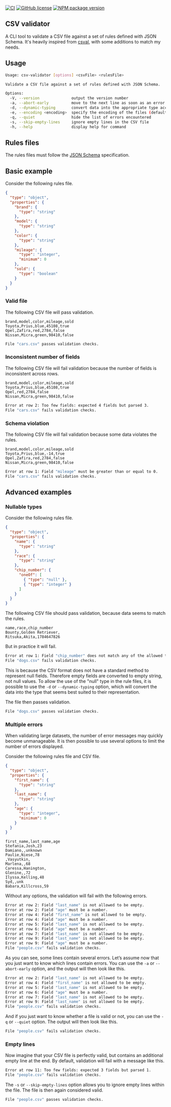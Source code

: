 [![CI](https://github.com/jbroutier/csv-validator/actions/workflows/ci.yaml/badge.svg)](https://github.com/jbroutier/csv-validator/actions/workflows/ci.yaml)
[![GitHub license](https://img.shields.io/github/license/jbroutier/csv-validator)](https://github.com/jbroutier/csv-validator/blob/main/LICENSE)
[![NPM package version](https://img.shields.io/npm/v/@jbroutier/csv-validator)](https://www.npmjs.com/package/@jbroutier/csv-validator)

## CSV validator

A CLI tool to validate a CSV file against a set of rules defined with JSON Schema. It's heavily inspired from [csval](https://www.npmjs.com/package/csval), with some additions to match my needs.

## Usage

```bash
Usage: csv-validator [options] <csvFile> <rulesFile>

Validate a CSV file against a set of rules defined with JSON Schema.

Options:
  -V, --version              output the version number
  -a, --abort-early          move to the next line as soon as an error is encountered
  -d, --dynamic-typing       convert data into the appropriate type according to their format
  -e, --encoding <encoding>  specify the encoding of the files (default: "utf8")
  -q, --quiet                hide the list of errors encountered
  -s, --skip-empty-lines     ignore empty lines in the CSV file
  -h, --help                 display help for command
```

## Rules files

The rules files must follow the [JSON Schema](https://json-schema.org/understanding-json-schema/reference/index.html) specification.

## Basic example

Consider the following rules file.

```json
{
  "type": "object",
  "properties": {
    "brand": {
      "type": "string"
    },
    "model": {
      "type": "string"
    },
    "color": {
      "type": "string"
    },
    "mileage": {
      "type": "integer",
      "minimum": 0
    },
    "sold": {
      "type": "boolean"
    }
  }
}
```

### Valid file

The following CSV file will pass validation.

```csv
brand,model,color,mileage,sold
Toyota,Prius,blue,45108,true
Opel,Zafira,red,2784,false
Nissan,Micra,green,98410,false
```

```bash
File "cars.csv" passes validation checks.
```

### Inconsistent number of fields

The following CSV file will fail validation because the number of fields is inconsistent across rows.

```csv
brand,model,color,mileage,sold
Toyota,Prius,blue,45108,true
Opel,red,2784,false
Nissan,Micra,green,98410,false
```

```bash
Error at row 2: Too few fields: expected 4 fields but parsed 3.
File "cars.csv" fails validation checks.
```

### Schema violation

The following CSV file will fail validation because some data violates the rules.

```csv
brand,model,color,mileage,sold
Toyota,Prius,blue,-14,true
Opel,Zafira,red,2784,false
Nissan,Micra,green,98410,false
```

```bash
Error at row 1: Field "mileage" must be greater than or equal to 0.
File "cars.csv" fails validation checks.
```

## Advanced examples

### Nullable types

Consider the following rules file.

```json
{
  "type": "object",
  "properties": {
    "name": {
      "type": "string"
    },
    "race": {
      "type": "string"
    },
    "chip_number": {
      "oneOf": [
        { "type": "null" },
        { "type": "integer" }
      ]
    }
  }
}
```

The following CSV file should pass validation, because data seems to match the rules.

```csv
name,race,chip_number
Bounty,Golden Retriever,
Ritsuka,Akita,1784647826
```

But in practice it will fail.

```bash
Error at row 1: Field "chip_number" does not match any of the allowed types.
File "dogs.csv" fails validation checks.
```

This is because the CSV format does not have a standard method to represent null fields. Therefore empty fields are converted to empty string, not null values. To allow the use of the "null" type in the rule files, it is possible to use the `-d` or `--dynamic-typing` option, which will convert the data into the type that seems best suited to their representation.

The file then passes validation.

```bash
File "dogs.csv" passes validation checks.
```

### Multiple errors

When validating large datasets, the number of error messages may quickly become unmanageable. It is then possible to use several options to limit the number of errors displayed.

Consider the following rules file and CSV file.

```json
{
  "type": "object",
  "properties": {
    "first_name": {
      "type": "string"
    },
    "last_name": {
      "type": "string"
    },
    "age": {
      "type": "integer",
      "minimum": 0
    }
  }
}
```

```
first_name,last_name,age
Stefania,Josh,23
Damiano,,unknown
Paulie,Niese,78
,Vasyutkin,
Marlena,,68
Caressa,Hanington,
Glenine,,72
Ilyssa,Kelling,48
Syd,,unk
Babara,Killcross,59
```

Without any options, the validation will fail with the following errors.

```bash
Error at row 2: Field "last_name" is not allowed to be empty.
Error at row 2: Field "age" must be a number.
Error at row 4: Field "first_name" is not allowed to be empty.
Error at row 4: Field "age" must be a number.
Error at row 5: Field "last_name" is not allowed to be empty.
Error at row 6: Field "age" must be a number.
Error at row 7: Field "last_name" is not allowed to be empty.
Error at row 9: Field "last_name" is not allowed to be empty.
Error at row 9: Field "age" must be a number.
File "people.csv" fails validation checks.
```

As you can see, some lines contain several errors. Let’s assume now that you just want to know which lines contain errors. You can use the `-a` or `--abort-early` option, and the output will then look like this.

```bash
Error at row 2: Field "last_name" is not allowed to be empty.
Error at row 4: Field "first_name" is not allowed to be empty.
Error at row 5: Field "last_name" is not allowed to be empty.
Error at row 6: Field "age" must be a number.
Error at row 7: Field "last_name" is not allowed to be empty.
Error at row 9: Field "last_name" is not allowed to be empty.
File "people.csv" fails validation checks.
```

And if you just want to know whether a file is valid or not, you can use the `-q` or `--quiet` option. The output will then look like this.

```bash
File "people.csv" fails validation checks.
```

### Empty lines

Now imagine that your CSV file is perfectly valid, but contains an additional empty line at the end. By default, validation will fail with a message like this.

```bash
Error at row 11: Too few fields: expected 3 fields but parsed 1.
File "people.csv" fails validation checks.
```

The `-s` or `--skip-empty-lines` option allows you to ignore empty lines within the file. The file is then again considered valid.

```bash
File "people.csv" passes validation checks.
```

